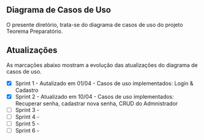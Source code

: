 ## Diagrama de Casos de Uso

O presente diretório, trata-se do diagrama de casos de uso do projeto Teorema Preparatório.

## Atualizações

As marcações abaixo mostram a evolução das atualizações do diagrama de casos de uso.

- [X] Sprint 1 - Autalizado em 01/04 - Casos de uso implementados: Login & Cadastro
- [X] Sprint 2 - Atualizado em 10/04 - Casos de uso implementados: Recuperar senha, cadastrar nova senha, CRUD do Admnistrador
- [ ] Sprint 3 -
- [ ] Sprint 4 -
- [ ] Sprint 5 -
- [ ] Sprint 6 -
